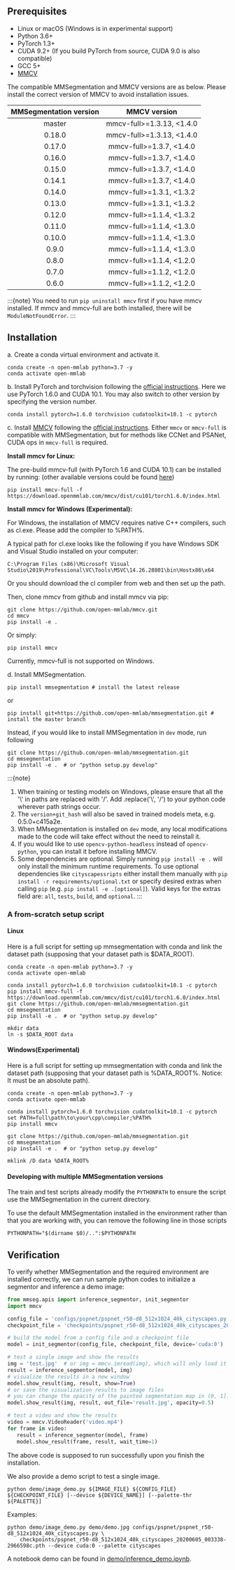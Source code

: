 ## Prerequisites

- Linux or macOS (Windows is in experimental support)
- Python 3.6+
- PyTorch 1.3+
- CUDA 9.2+ (If you build PyTorch from source, CUDA 9.0 is also compatible)
- GCC 5+
- [MMCV](https://mmcv.readthedocs.io/en/latest/#installation)

The compatible MMSegmentation and MMCV versions are as below. Please install the correct version of MMCV to avoid installation issues.

| MMSegmentation version |    MMCV version     |
|:-------------------:|:-------------------:|
| master              | mmcv-full>=1.3.13, <1.4.0 |
| 0.18.0              | mmcv-full>=1.3.13, <1.4.0 |
| 0.17.0              | mmcv-full>=1.3.7, <1.4.0 |
| 0.16.0              | mmcv-full>=1.3.7, <1.4.0 |
| 0.15.0              | mmcv-full>=1.3.7, <1.4.0 |
| 0.14.1              | mmcv-full>=1.3.7, <1.4.0 |
| 0.14.0              | mmcv-full>=1.3.1, <1.3.2 |
| 0.13.0              | mmcv-full>=1.3.1, <1.3.2 |
| 0.12.0              | mmcv-full>=1.1.4, <1.3.2 |
| 0.11.0              | mmcv-full>=1.1.4, <1.3.0 |
| 0.10.0              | mmcv-full>=1.1.4, <1.3.0 |
| 0.9.0               | mmcv-full>=1.1.4, <1.3.0 |
| 0.8.0               | mmcv-full>=1.1.4, <1.2.0 |
| 0.7.0               | mmcv-full>=1.1.2, <1.2.0 |
| 0.6.0               | mmcv-full>=1.1.2, <1.2.0 |

:::{note}
You need to run `pip uninstall mmcv` first if you have mmcv installed.
If mmcv and mmcv-full are both installed, there will be `ModuleNotFoundError`.
:::

## Installation

a. Create a conda virtual environment and activate it.

```shell
conda create -n open-mmlab python=3.7 -y
conda activate open-mmlab
```

b. Install PyTorch and torchvision following the [official instructions](https://pytorch.org/).
Here we use PyTorch 1.6.0 and CUDA 10.1.
You may also switch to other version by specifying the version number.

```shell
conda install pytorch=1.6.0 torchvision cudatoolkit=10.1 -c pytorch
```

c. Install [MMCV](https://mmcv.readthedocs.io/en/latest/) following the [official instructions](https://mmcv.readthedocs.io/en/latest/#installation).
Either `mmcv` or `mmcv-full` is compatible with MMSegmentation, but for methods like CCNet and PSANet, CUDA ops in `mmcv-full` is required.

**Install mmcv for Linux:**

The pre-build mmcv-full (with PyTorch 1.6 and CUDA 10.1) can be installed by running: (other available versions could be found [here](https://mmcv.readthedocs.io/en/latest/#install-with-pip))

```shell
pip install mmcv-full -f https://download.openmmlab.com/mmcv/dist/cu101/torch1.6.0/index.html
```

**Install mmcv for Windows (Experimental):**

For Windows, the installation of MMCV requires native C++ compilers, such as cl.exe. Please add the compiler to %PATH%.

A typical path for cl.exe looks like the following if you have Windows SDK and Visual Studio installed on your computer:

```shell
C:\Program Files (x86)\Microsoft Visual Studio\2019\Professional\VC\Tools\MSVC\14.26.28801\bin\Hostx86\x64
```

Or you should download the cl compiler from web and then set up the path.

Then, clone mmcv from github and install mmcv via pip:

```shell
git clone https://github.com/open-mmlab/mmcv.git
cd mmcv
pip install -e .
```

Or simply:

```shell
pip install mmcv
```

Currently, mmcv-full is not supported on Windows.

d. Install MMSegmentation.

```shell
pip install mmsegmentation # install the latest release
```

or

```shell
pip install git+https://github.com/open-mmlab/mmsegmentation.git # install the master branch
```

Instead, if you would like to install MMSegmentation in `dev` mode, run following

```shell
git clone https://github.com/open-mmlab/mmsegmentation.git
cd mmsegmentation
pip install -e .  # or "python setup.py develop"
```

:::{note}

1. When training or testing models on Windows, please ensure that all the '\\' in paths are replaced with '/'. Add .replace('\\', '/') to your python code wherever path strings occur.
2. The `version+git_hash` will also be saved in trained models meta, e.g. 0.5.0+c415a2e.
3. When MMsegmentation is installed on `dev` mode, any local modifications made to the code will take effect without the need to reinstall it.
4. If you would like to use `opencv-python-headless` instead of `opencv-python`,
   you can install it before installing MMCV.
5. Some dependencies are optional. Simply running `pip install -e .` will only install the minimum runtime requirements.
   To use optional dependencies like `cityscapessripts`  either install them manually with `pip install -r requirements/optional.txt` or specify desired extras when calling `pip` (e.g. `pip install -e .[optional]`). Valid keys for the extras field are: `all`, `tests`, `build`, and `optional`.
:::

### A from-scratch setup script

#### Linux

Here is a full script for setting up mmsegmentation with conda and link the dataset path (supposing that your dataset path is $DATA_ROOT).

```shell
conda create -n open-mmlab python=3.7 -y
conda activate open-mmlab

conda install pytorch=1.6.0 torchvision cudatoolkit=10.1 -c pytorch
pip install mmcv-full -f https://download.openmmlab.com/mmcv/dist/cu101/torch1.6.0/index.html
git clone https://github.com/open-mmlab/mmsegmentation.git
cd mmsegmentation
pip install -e .  # or "python setup.py develop"

mkdir data
ln -s $DATA_ROOT data
```

#### Windows(Experimental)

Here is a full script for setting up mmsegmentation with conda and link the dataset path (supposing that your dataset path is
%DATA_ROOT%. Notice: It must be an absolute path).

```shell
conda create -n open-mmlab python=3.7 -y
conda activate open-mmlab

conda install pytorch=1.6.0 torchvision cudatoolkit=10.1 -c pytorch
set PATH=full\path\to\your\cpp\compiler;%PATH%
pip install mmcv

git clone https://github.com/open-mmlab/mmsegmentation.git
cd mmsegmentation
pip install -e .  # or "python setup.py develop"

mklink /D data %DATA_ROOT%
```

#### Developing with multiple MMSegmentation versions

The train and test scripts already modify the `PYTHONPATH` to ensure the script use the MMSegmentation in the current directory.

To use the default MMSegmentation installed in the environment rather than that you are working with, you can remove the following line in those scripts

```shell
PYTHONPATH="$(dirname $0)/..":$PYTHONPATH
```

## Verification

To verify whether MMSegmentation and the required environment are installed correctly, we can run sample python codes to initialize a segmentor and inference a demo image:

```python
from mmseg.apis import inference_segmentor, init_segmentor
import mmcv

config_file = 'configs/pspnet/pspnet_r50-d8_512x1024_40k_cityscapes.py'
checkpoint_file = 'checkpoints/pspnet_r50-d8_512x1024_40k_cityscapes_20200605_003338-2966598c.pth'

# build the model from a config file and a checkpoint file
model = init_segmentor(config_file, checkpoint_file, device='cuda:0')

# test a single image and show the results
img = 'test.jpg'  # or img = mmcv.imread(img), which will only load it once
result = inference_segmentor(model, img)
# visualize the results in a new window
model.show_result(img, result, show=True)
# or save the visualization results to image files
# you can change the opacity of the painted segmentation map in (0, 1].
model.show_result(img, result, out_file='result.jpg', opacity=0.5)

# test a video and show the results
video = mmcv.VideoReader('video.mp4')
for frame in video:
   result = inference_segmentor(model, frame)
   model.show_result(frame, result, wait_time=1)
```

The above code is supposed to run successfully upon you finish the installation.

We also provide a demo script to test a single image.

```shell
python demo/image_demo.py ${IMAGE_FILE} ${CONFIG_FILE} ${CHECKPOINT_FILE} [--device ${DEVICE_NAME}] [--palette-thr ${PALETTE}]
```

Examples:

```shell
python demo/image_demo.py demo/demo.jpg configs/pspnet/pspnet_r50-d8_512x1024_40k_cityscapes.py \
    checkpoints/pspnet_r50-d8_512x1024_40k_cityscapes_20200605_003338-2966598c.pth --device cuda:0 --palette cityscapes
```

A notebook demo can be found in [demo/inference_demo.ipynb](../demo/inference_demo.ipynb).
